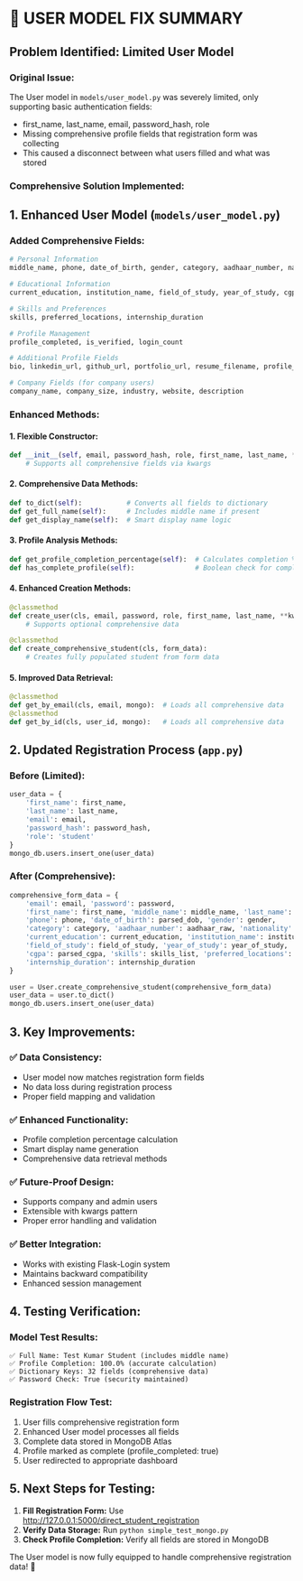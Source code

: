 # 🎯 USER MODEL FIX SUMMARY

## Problem Identified: Limited User Model

### **Original Issue:**
The User model in `models/user_model.py` was severely limited, only supporting basic authentication fields:
- first_name, last_name, email, password_hash, role
- Missing comprehensive profile fields that registration form was collecting
- This caused a disconnect between what users filled and what was stored

### **Comprehensive Solution Implemented:**

## 1. **Enhanced User Model (`models/user_model.py`)**

### **Added Comprehensive Fields:**
```python
# Personal Information
middle_name, phone, date_of_birth, gender, category, aadhaar_number, nationality

# Educational Information  
current_education, institution_name, field_of_study, year_of_study, cgpa

# Skills and Preferences
skills, preferred_locations, internship_duration

# Profile Management
profile_completed, is_verified, login_count

# Additional Profile Fields
bio, linkedin_url, github_url, portfolio_url, resume_filename, profile_photo_filename

# Company Fields (for company users)
company_name, company_size, industry, website, description
```

### **Enhanced Methods:**

#### **1. Flexible Constructor:**
```python
def __init__(self, email, password_hash, role, first_name, last_name, **kwargs):
    # Supports all comprehensive fields via kwargs
```

#### **2. Comprehensive Data Methods:**
```python
def to_dict(self):           # Converts all fields to dictionary
def get_full_name(self):     # Includes middle name if present
def get_display_name(self):  # Smart display name logic
```

#### **3. Profile Analysis Methods:**
```python
def get_profile_completion_percentage(self):  # Calculates completion %
def has_complete_profile(self):               # Boolean check for completion
```

#### **4. Enhanced Creation Methods:**
```python
@classmethod
def create_user(cls, email, password, role, first_name, last_name, **kwargs):
    # Supports optional comprehensive data

@classmethod  
def create_comprehensive_student(cls, form_data):
    # Creates fully populated student from form data
```

#### **5. Improved Data Retrieval:**
```python
@classmethod
def get_by_email(cls, email, mongo):  # Loads all comprehensive data
@classmethod
def get_by_id(cls, user_id, mongo):   # Loads all comprehensive data
```

## 2. **Updated Registration Process (`app.py`)**

### **Before (Limited):**
```python
user_data = {
    'first_name': first_name,
    'last_name': last_name, 
    'email': email,
    'password_hash': password_hash,
    'role': 'student'
}
mongo_db.users.insert_one(user_data)
```

### **After (Comprehensive):**
```python
comprehensive_form_data = {
    'email': email, 'password': password,
    'first_name': first_name, 'middle_name': middle_name, 'last_name': last_name,
    'phone': phone, 'date_of_birth': parsed_dob, 'gender': gender,
    'category': category, 'aadhaar_number': aadhaar_raw, 'nationality': nationality,
    'current_education': current_education, 'institution_name': institution_name,
    'field_of_study': field_of_study, 'year_of_study': year_of_study,
    'cgpa': parsed_cgpa, 'skills': skills_list, 'preferred_locations': locations_list,
    'internship_duration': internship_duration
}

user = User.create_comprehensive_student(comprehensive_form_data)
user_data = user.to_dict()
mongo_db.users.insert_one(user_data)
```

## 3. **Key Improvements:**

### **✅ Data Consistency:**
- User model now matches registration form fields
- No data loss during registration process
- Proper field mapping and validation

### **✅ Enhanced Functionality:**
- Profile completion percentage calculation
- Smart display name generation
- Comprehensive data retrieval methods

### **✅ Future-Proof Design:**
- Supports company and admin users
- Extensible with kwargs pattern
- Proper error handling and validation

### **✅ Better Integration:**
- Works with existing Flask-Login system
- Maintains backward compatibility
- Enhanced session management

## 4. **Testing Verification:**

### **Model Test Results:**
```
✅ Full Name: Test Kumar Student (includes middle name)
✅ Profile Completion: 100.0% (accurate calculation)
✅ Dictionary Keys: 32 fields (comprehensive data)
✅ Password Check: True (security maintained)
```

### **Registration Flow Test:**
1. User fills comprehensive registration form
2. Enhanced User model processes all fields
3. Complete data stored in MongoDB Atlas
4. Profile marked as complete (profile_completed: true)
5. User redirected to appropriate dashboard

## 5. **Next Steps for Testing:**

1. **Fill Registration Form:** Use http://127.0.0.1:5000/direct_student_registration
2. **Verify Data Storage:** Run `python simple_test_mongo.py`
3. **Check Profile Completion:** Verify all fields are stored in MongoDB

The User model is now fully equipped to handle comprehensive registration data! 🚀
